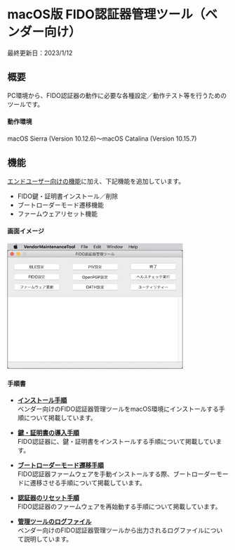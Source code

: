 # macOS版 FIDO認証器管理ツール（ベンダー向け）

最終更新日：2023/1/12

## 概要
PC環境から、FIDO認証器の動作に必要な各種設定／動作テスト等を行うためのツールです。

#### 動作環境
macOS Sierra (Version 10.12.6)〜macOS Catalina (Version 10.15.7)

## 機能
[エンドユーザー向けの機能](README.md)に加え、下記機能を追加しています。

* FIDO鍵・証明書インストール／削除
* ブートローダーモード遷移機能
* ファームウェアリセット機能

#### 画面イメージ
<img src="assets08/0001.jpg" width="400">

#### 手順書

- <b>[インストール手順](../../MaintenanceTool/macOSApp/DEVTOOLINST.md)</b><br>
ベンダー向けのFIDO認証器管理ツールをmacOS環境にインストールする手順について掲載しています。

- <b>[鍵・証明書の導入手順](../../MaintenanceTool/macOSApp/ATTESTATION.md)</b><br>
FIDO認証器に、鍵・証明書をインストールする手順について掲載しています。

- <b>[ブートローダーモード遷移手順](../../MaintenanceTool/macOSApp/ATTESTATION.md)</b><br>
FIDO認証器ファームウェアを手動インストールする際、ブートローダーモードに遷移させる手順について掲載しています。

- <b>[認証器のリセット手順](../../MaintenanceTool/macOSApp/ATTESTATION.md)</b><br>
FIDO認証器のファームウェアを再始動する手順について掲載しています。

- <b>[管理ツールのログファイル](../../MaintenanceTool/macOSApp/DEVTOOLLOG.md)</b><br>
ベンダー向けのFIDO認証器管理ツールから出力されるログファイルについて説明しています。
